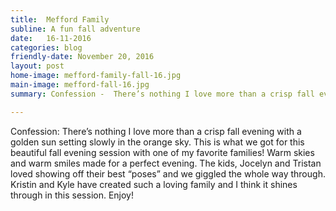 ```yaml
---
title:  Mefford Family
subline: A fun fall adventure
date:   16-11-2016
categories: blog
friendly-date: November 20, 2016
layout: post
home-image: mefford-family-fall-16.jpg
main-image: mefford-fall-16.jpg
summary: Confession -  There’s nothing I love more than a crisp fall evening with a golden sun setting slowly in the orange sky. This is what we got for this beautiful fall evening session with one of my favorite families! Warm skies and warm smiles made for a perfect evening. The kids, Jocelyn and Tristan loved showing off their best “poses” and we giggled the whole way through. Kristin and Kyle have created such a loving family and I think it shines through in this session. Enjoy!

---
```

Confession: There’s nothing I love more than a crisp fall evening with a golden sun setting slowly in the orange sky. This is what we got for this beautiful fall evening session with one of my favorite families! Warm skies and warm smiles made for a perfect evening. The kids, Jocelyn and Tristan loved showing off their best “poses” and we giggled the whole way through. Kristin and Kyle have created such a loving family and I think it shines through in this session. Enjoy!
